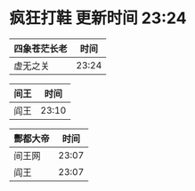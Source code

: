 # 疯狂打鞋 更新时间 23:24

| 四象苍茫长老   | 时间    |
|--------|-------|
| 虚无之关 | 23:24 |

| 间王   | 时间    |
|--------|-------|
| 阎王 | 23:10 |

| 酆都大帝   | 时间    |
|--------|-------|
| 间王网 | 23:07 |
| 阎王 | 23:07 |